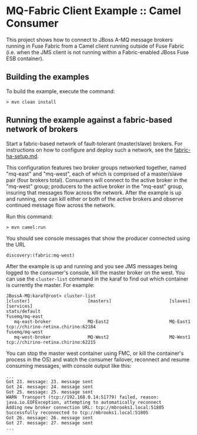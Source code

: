 MQ-Fabric Client Example :: Camel Consumer
===========================================

This project shows how to connect to JBoss A-MQ message brokers running in Fuse
Fabric from a Camel client running outside of Fuse Fabric (i.e. when the JMS
client is not running within a Fabric-enabled JBoss Fuse ESB container).

Building the examples
---------------------

To build the example, execute the command: 

	> mvn clean install

Running the example against a fabric-based network of brokers
-------------------------------------------------------------

Start a fabric-based network of fault-tolerant (master/slave) brokers.
For instructions on how to configure and deploy such a network, see the
[fabric-ha-setup.md](https://github.com/FuseByExample/external-mq-fabric-client/blob/master/fabric-ha-setup.md).

This configuration features two broker groups networked together,
named "mq-east" and "mq-west", each of which is comprised of a
master/slave pair (four brokers total). Consumers will connect to the
active broker in the "mq-west" group; producers to the active broker
in the "mq-east" group, insuring that messages flow across the
network. After the example is up and running, one can kill either or
both of the active brokers and observe continued message flow across
the network.

Run this command:

	> mvn camel:run

You should see console messages that show the producer connected using the URL

	discovery:(fabric:mq-west)

<!-- 
  Another way to figure out which container is currently the master is to
  inspect the logs:

  cat instances/MQ-West1/data/log/karaf.log | grep mq-fabric
-->

After the example is up and running and you see JMS messages being logged to the
consumer's console, kill the master broker on the west. You can use the
`cluster-list` command in the karaf to find out which container is currently
the master. For example:

    JBossA-MQ:karaf@root> cluster-list 
    [cluster]                      [masters]                      [slaves]                       [services]
    stats/default                                                                                
    fusemq/mq-east                                                                               
       mq-east-broker              MQ-East2                       MQ-East1                       tcp://chirino-retina.chirino:62184
    fusemq/mq-west                                                                               
       mq-west-broker              MQ-West2                       MQ-West1                       tcp://chirino-retina.chirino:62215

You can stop the master west container using FMC, or kill the container's process
in the OS) and watch the consumer failover, reconnect and resume consuming
messages, with console output like this:

    ...
    Got 23. message: 23. message sent
    Got 24. message: 24. message sent
    Got 25. message: 25. message sent
    WARN  Transport (tcp://192.168.0.14:51779) failed, reason:  java.io.EOFException, attempting to automatically reconnect
    Adding new broker connection URL: tcp://mbrooks1.local:51805
    Successfully reconnected to tcp://mbrooks1.local:51805
    Got 26. message: 26. message sent
    Got 27. message: 27. message sent
    ...
